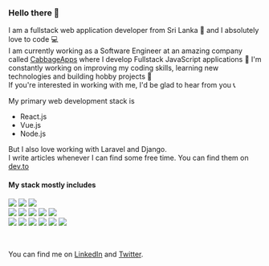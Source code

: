 ### Hello there 👋

I am a fullstack web application developer from Sri Lanka 🌊 and I absolutely love to code 💻 <br/>
I am currently working as a Software Engineer at an amazing company called [CabbageApps](https://www.cabbageapps.com/) where I develop Fullstack JavaScript applications 💪
I'm constantly working on improving my coding skills, learning new technologies and building hobby projects 👾  <br/>
If you're interested in working with me, I'd be glad to hear from you 📞

My primary web development stack is 
* React.js
* Vue.js
* Node.js

But I also love working with Laravel and Django. <br/>
I write articles whenever I can find some free time. You can find them on [dev.to](https://dev.to/davehowson) </br>

#### My stack mostly includes
![](https://img.shields.io/badge/-javascript-yellow?style=flat)
![](https://img.shields.io/badge/-php-9cf?style=flat)
![](https://img.shields.io/badge/-python-blue?style=flat)
<br/>
![](https://img.shields.io/badge/-node-brightgreen?style=flat)
![](https://img.shields.io/badge/-react-blue?style=flat)
![](https://img.shields.io/badge/-vue-green?style=flat)
![](https://img.shields.io/badge/-laravel-orange?style=flat)
![](https://img.shields.io/badge/-django-green?style=flat)
<br/>
![](https://img.shields.io/badge/-git-red?style=flat)
![](https://img.shields.io/badge/-docker-blue?style=flat)
![](https://img.shields.io/badge/-aws-yellow?style=flat)
![](https://img.shields.io/badge/-sql-lightgrey?style=flat)
![](https://img.shields.io/badge/-nosql-red?style=flat)
![](https://img.shields.io/badge/-REST-blue?style=flat)

<br/>

You can find me on [LinkedIn](https://www.linkedin.com/in/dave-howson/) and [Twitter](https://twitter.com/DSHowson).
